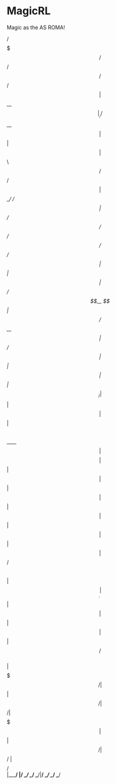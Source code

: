 # MagicRL
Magic as the AS ROMA!

 /$$$$$$$  /$$               /$$$$$$            /$$                           /$$      
| $$__  $$|__/              /$$__  $$          | $$                          | $$      
| $$  \ $$ /$$  /$$$$$$    | $$  \__/  /$$$$$$ | $$  /$$   /$$ /$$   /$$ /$$$$$$    
| $$  | $$| $$ /$$__  $$   |  $$$$$$  /$$__  $$| $$ /$$  | $$| $$  | $$|_  $$_/    
| $$  | $$| $$| $$  \ $$    \____  $$| $$$$$$$$| $$| $$  | $$| $$  | $$  | $$      
| $$  | $$| $$| $$  | $$    /$$  \ $$| $$_____/| $$| $$  | $$| $$  | $$  | $$ /$$  
| $$$$$$$/| $$|  $$$$$$/   |  $$$$$$/|  $$$$$$$| $$|  $$$$$$/|  $$$$$$/  |  $$$$/  
|_______/ |__/ \______/     \______/  \_______/|__/ \______/  \______/    \___/    
                                                                                    
